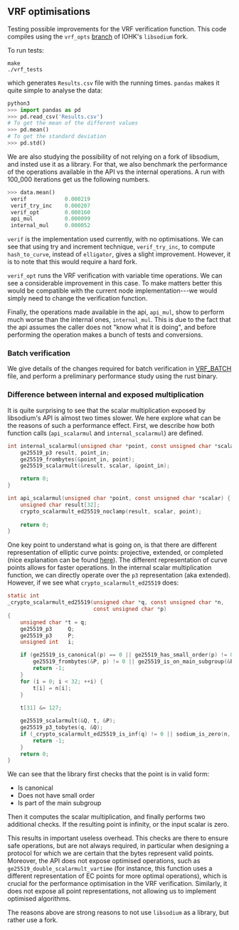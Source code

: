 ## VRF optimisations
Testing possible improvements for the VRF verification function. 
This code compiles using the `vrf_opts` [branch](https://github.com/input-output-hk/libsodium/tree/vrf_opts) 
of IOHK's `libsodium` fork.

To run tests:
```
make
./vrf_tests
```
which generates `Results.csv` file with the running times. `pandas` makes
it quite simple to analyse the data:
```python
python3
>>> import pandas as pd
>>> pd.read_csv('Results.csv')
# To get the mean of the different values
>>> pd.mean()
# To get the standard deviation
>>> pd.std()

```

We are also studying the possibility of not relying on a fork of libsodium,
and insted use it as a library. For that, we also benchmark the performance
of the operations available in the API vs the internal operations. A run 
with 100_000 iterations get us the following numbers. 

```python
>>> data.mean()                                                           
 verif            0.000219                                                
 verif_try_inc    0.000207                                                
 verif_opt        0.000160                                                
 api_mul          0.000099                                                
 internal_mul     0.000052
```

`verif` is the implementation used currently, with no optimisations. We 
can see that using try and increment technique, `verif_try_inc`, to 
compute `hash_to_curve`, instead of `elligator`, gives a 
slight improvement. However, it is to note that this would require a
hard fork. 

`verif_opt` runs the VRF verification with variable time operations. We 
can see a considerable improvement in this case. To make matters better
this would be compatible with the current node implementation---we would
simply need to change the verification function. 

Finally, the operations made available in the api, `api_mul`,
show to perform much worse than the internal ones, `internal_mul`. This 
is due to the fact that the api assumes the caller does not "know what
it is doing", and before performing the operation makes a bunch of 
tests and conversions. 

### Batch verification
We give details of the changes required for batch verification in [VRF_BATCH](VRF_BATCH.md)
file, and perform a preliminary performance study using the rust binary. 

### Difference between internal and exposed multiplication
It is quite surprising to see that the scalar multiplication exposed by libsodium's API
is almost two times slower. We here explore what can be the reasons of such a performance
effect. First, we describe how both function calls (`api_scalarmul` and `internal_scalarmul`)
are defined. 

```C
int internal_scalarmul(unsigned char *point, const unsigned char *scalar) {
    ge25519_p3 result, point_in;
    ge25519_frombytes(&point_in, point);
    ge25519_scalarmult(&result, scalar, &point_in);

    return 0;
}

int api_scalarmul(unsigned char *point, const unsigned char *scalar) {
    unsigned char result[32];
    crypto_scalarmult_ed25519_noclamp(result, scalar, point);
    
    return 0;
}
```
One key point to understand what is going on, is that there are different representation
of elliptic curve points: projective, extended, or completed (nice explanation can be found 
[here](https://doc-internal.dalek.rs/curve25519_dalek/backend/serial/curve_models/index.html)).
The different representation of curve points allows for faster operations. In the internal 
scalar multiplication function, we can directly operate over the `p3` representation (aka extended). 
However, if we see what `crypto_scalarmult_ed25519` does: 

```C
static int
_crypto_scalarmult_ed25519(unsigned char *q, const unsigned char *n,
                           const unsigned char *p)
{
    unsigned char *t = q;
    ge25519_p3     Q;
    ge25519_p3     P;
    unsigned int   i;

    if (ge25519_is_canonical(p) == 0 || ge25519_has_small_order(p) != 0 ||
        ge25519_frombytes(&P, p) != 0 || ge25519_is_on_main_subgroup(&P) == 0) {
        return -1;
    }
    for (i = 0; i < 32; ++i) {
        t[i] = n[i];
    }
    
    t[31] &= 127;

    ge25519_scalarmult(&Q, t, &P);
    ge25519_p3_tobytes(q, &Q);
    if (_crypto_scalarmult_ed25519_is_inf(q) != 0 || sodium_is_zero(n, 32)) {
        return -1;
    }
    return 0;
}
```

We can see that the library first checks that the point is in valid form: 
* Is canonical
* Does not have small order
* Is part of the main subgroup

Then it computes the scalar multiplication, and finally performs two additional checks. 
If the resulting point is infinity, or the input scalar is zero. 

This results in important useless overhead. This checks are there to ensure safe
operations, but are not always required, in particular when designing a protocol for 
which we are certain that the bytes represent valid points. Moreover, the API does not
expose optimised operations, such as `ge25519_double_scalarmult_vartime` (for instance, 
this function uses a different representation of EC points for more optimal
operations), which is crucial for the performance optimisation in the VRF verification.
Similarly, it does not expose all point representations, not allowing us to implement
optimised algorithms. 

The reasons above are strong reasons to not use `libsodium` as a library, but rather 
use a fork. 